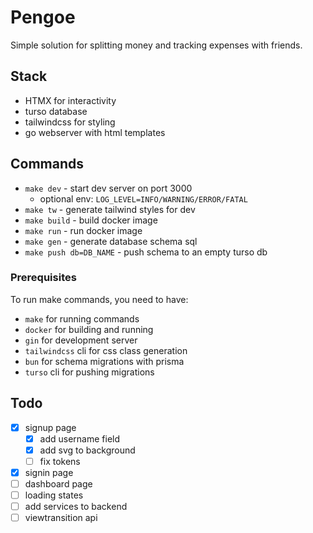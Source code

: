 # Pengoe

Simple solution for splitting money and tracking expenses with friends.

## Stack

- HTMX for interactivity
- turso database
- tailwindcss for styling
- go webserver with html templates

## Commands

- `make dev` - start dev server on port 3000
  - optional env: `LOG_LEVEL=INFO/WARNING/ERROR/FATAL`
- `make tw` - generate tailwind styles for dev
- `make build` - build docker image
- `make run` - run docker image
- `make gen` - generate database schema sql
- `make push db=DB_NAME` - push schema to an empty turso db

### Prerequisites

To run make commands, you need to have:

- `make` for running commands
- `docker` for building and running
- `gin` for development server
- `tailwindcss` cli for css class generation
- `bun` for schema migrations with prisma
- `turso` cli for pushing migrations

## Todo

- [x] signup page
  - [x] add username field
  - [x] add svg to background
  - [ ] fix tokens
- [x] signin page
- [ ] dashboard page
- [ ] loading states
- [ ] add services to backend
- [ ] viewtransition api
